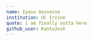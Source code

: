 ```yaml
---
name: Iyasu Gessesse
institution: UC Irvine
quote: i am finally outta here
github_user: KantoJosh
---
```

